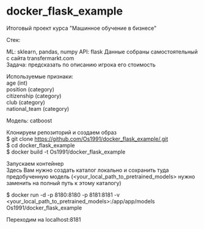 # docker_flask_example
Итоговый проект курса "Машинное обучение в бизнесе"

Стек:

ML: sklearn, pandas, numpy API: flask 
Данные собраны самостоятельный с сайта transfermarkt.com <br>
Задача: предсказать по описанию игрока его стоимость

Используемые признаки:<br>
age (int)<br>
position (category)<br>
citizenship (category)<br>
club (category)<br>
national_team (category)<br>

Модель: catboost<br>

Клонируем репозиторий и создаем образ<br>
$ git clone https://github.com/Os1991/docker_flask_example/.git <br>
$ cd docker_flask_example <br>
$ docker build -t Os1991/docker_flask_example <br>

Запускаем контейнер<br>
Здесь Вам нужно создать каталог локально и сохранить туда предобученную модель (<your_local_path_to_pretrained_models> нужно заменить на полный путь к этому каталогу)<br>

$ docker run -d -p 8180:8180 -p 8181:8181 -v <your_local_path_to_pretrained_models>:/app/app/models Os1991/docker_flask_example <br>

Переходим на localhost:8181
